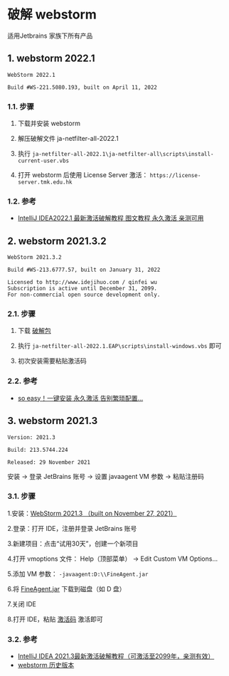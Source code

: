 # 破解 webstorm

适用Jetbrains 家族下所有产品

## 1. webstorm 2022.1

```text
WebStorm 2022.1

Build #WS-221.5080.193, built on April 11, 2022
```

### 1.1. 步骤

1. 下载并安装 webstorm

2. 解压破解文件 ja-netfilter-all-2022.1

3. 执行 `ja-netfilter-all-2022.1\ja-netfilter-all\scripts\install-current-user.vbs`

4. 打开 webstorm 后使用 License Server 激活： `https://license-server.tmk.edu.hk`

### 1.2. 参考

* [IntelliJ IDEA2022.1 最新激活破解教程 图文教程 永久激活 亲测可用
](http://blog.idejihuo.com/jetbrains/idea/intellij-idea2022-1-latest-activation-decryption-tutorial.html)

## 2. webstorm 2021.3.2

```text
WebStorm 2021.3.2

Build #WS-213.6777.57, built on January 31, 2022

Licensed to http://www.idejihuo.com / qinfei wu
Subscription is active until December 31, 2099.
For non-commercial open source development only.
```

### 2.1. 步骤

1. 下载 [破解包](/webstorm/ja-netfilter-all-2022.1.EAP.zip)

2. 执行 `ja-netfilter-all-2022.1.EAP\scripts\install-windows.vbs` 即可

3. 初次安装需要粘贴激活码

### 2.2. 参考

* [so easy！一键安装 永久激活 告别繁琐配置...](https://mp.weixin.qq.com/s/P80mKniggyygOLYRatm6Xg)

## 3. webstorm 2021.3

```text
Version: 2021.3

Build: 213.5744.224

Released: 29 November 2021
```

安装 -> 登录 JetBrains 账号 -> 设置 javaagent VM 参数 -> 粘贴注册码

### 3.1. 步骤

1.安装：[WebStorm 2021.3 （built on November 27, 2021）](https://download.jetbrains.com/webstorm/WebStorm-2021.3.exe)

2.登录：打开 IDE，注册并登录 JetBrains 账号

3.新建项目：点击“试用30天”，创建一个新项目

4.打开 vmoptions 文件： Help（顶部菜单） -> Edit Custom VM Options...

5.添加 VM 参数： `-javaagent:D:\\FineAgent.jar`

6.将 [FineAgent.jar](/webstorm/FineAgent.jar) 下载到磁盘（如 D 盘）

7.关闭 IDE

8.打开 IDE，粘贴 [激活码](/webstorm/ActivationCode.txt) 激活即可

### 3.2. 参考

* [IntelliJ IDEA 2021.3最新激活破解教程（可激活至2099年，亲测有效）](https://www.exception.site/essay/how-to-free-use-intellij-idea-2019-3)
* [webstorm 历史版本](https://www.jetbrains.com/webstorm/download/other.html)
